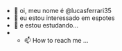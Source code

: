 - 👋 oi, meu nome é @lucasferrari35
- 👀 eu estou interessado em espotes
- 🌱 e estou estudando...
- - 📫 How to reach me ...

